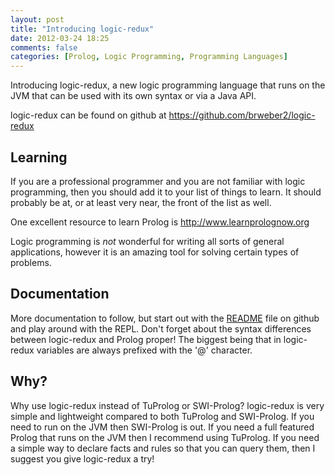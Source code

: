 ```yaml
---
layout: post
title: "Introducing logic-redux"
date: 2012-03-24 18:25
comments: false
categories: [Prolog, Logic Programming, Programming Languages]
---
```


Introducing logic-redux, a new logic programming language that runs on the JVM that can be used with its own syntax or via a Java API.

logic-redux can be found on github at <https://github.com/brweber2/logic-redux>

## Learning

If you are a professional programmer and you are not familiar with logic programming, then you should add it to your list of things to learn. It should probably be at, or at least very near, the front of the list as well.

One excellent resource to learn Prolog is <http://www.learnprolognow.org>

Logic programming is _not_ wonderful for writing all sorts of general applications, however it is an amazing tool for solving certain types of problems.

## Documentation

More documentation to follow, but start out with the [README](https://github.com/brweber2/logic-redux) file on github and play around with the REPL.  Don't forget about the syntax differences between logic-redux and Prolog proper! The biggest being that in logic-redux variables are always prefixed with the '@' character.

## Why?

Why use logic-redux instead of TuProlog or SWI-Prolog? logic-redux is very simple and lightweight compared to both TuProlog and SWI-Prolog.  If you need to run on the JVM then SWI-Prolog is out.  If you need a full featured Prolog that runs on the JVM then I recommend using TuProlog.  If you need a simple way to declare facts and rules so that you can query them, then I suggest you give logic-redux a try!

